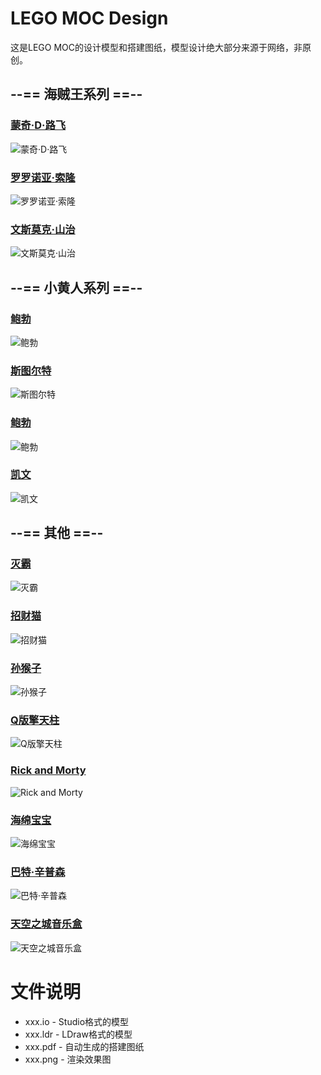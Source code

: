 # LEGO MOC Design

这是LEGO MOC的设计模型和搭建图纸，模型设计绝大部分来源于网络，非原创。

## --== 海贼王系列 ==--

### [蒙奇·D·路飞](https://gitee.com/liaoxuefeng/lego-moc-design/tree/master/monkey-d-luffy-cube)

![蒙奇·D·路飞](https://gitee.com/liaoxuefeng/lego-moc-design/raw/master/monkey-d-luffy-cube/money-d-luffy-cube.png "蒙奇·D·路飞")

### [罗罗诺亚·索隆](https://gitee.com/liaoxuefeng/lego-moc-design/tree/master/roronoa-zoro-cube)

![罗罗诺亚·索隆](https://gitee.com/liaoxuefeng/lego-moc-design/raw/master/roronoa-zoro-cube/roronoa-zoro-cube.png "罗罗诺亚·索隆")

### [文斯莫克·山治](https://gitee.com/liaoxuefeng/lego-moc-design/tree/master/vinsmoke-sanji-cube)

![文斯莫克·山治](https://gitee.com/liaoxuefeng/lego-moc-design/raw/master/vinsmoke-sanji-cube/vinsmoke-sanji-cube.png "文斯莫克·山治")

## --== 小黄人系列 ==--

### [鲍勃](https://gitee.com/liaoxuefeng/lego-moc-design/tree/master/yellow-bob-cube)

![鲍勃](https://gitee.com/liaoxuefeng/lego-moc-design/raw/master/yellow-bob-cube/yellow-bob-cube.png "鲍勃")

### [斯图尔特](https://gitee.com/liaoxuefeng/lego-moc-design/tree/master/yellow-stuart-cube)

![斯图尔特](https://gitee.com/liaoxuefeng/lego-moc-design/raw/master/yellow-stuart-cube/yellow-stuart-cube.png "斯图尔特")

### [鲍勃](https://gitee.com/liaoxuefeng/lego-moc-design/tree/master/yellow-bob)

![鲍勃](https://gitee.com/liaoxuefeng/lego-moc-design/raw/master/yellow-bob/yellow-bob.png "鲍勃")

### [凯文](https://gitee.com/liaoxuefeng/lego-moc-design/tree/master/yellow-kevin)

![凯文](https://gitee.com/liaoxuefeng/lego-moc-design/raw/master/yellow-kevin/yellow-kevin.png "凯文")

## --== 其他 ==--

### [灭霸](https://gitee.com/liaoxuefeng/lego-moc-design/tree/master/thanos-cube)

![灭霸](https://gitee.com/liaoxuefeng/lego-moc-design/raw/master/thanos-cube/thanos.png "灭霸")

### [招财猫](https://gitee.com/liaoxuefeng/lego-moc-design/tree/master/lucky-cat)

![招财猫](https://gitee.com/liaoxuefeng/lego-moc-design/raw/master/lucky-cat/lucky-cat.png "招财猫")

### [孙猴子](https://gitee.com/liaoxuefeng/lego-moc-design/tree/master/the-money-king)

![孙猴子](https://gitee.com/liaoxuefeng/lego-moc-design/raw/master/the-money-king/the-money-king.png "孙猴子")

### [Q版擎天柱](https://gitee.com/liaoxuefeng/lego-moc-design/tree/master/optimus-prime)

![Q版擎天柱](https://gitee.com/liaoxuefeng/lego-moc-design/raw/master/optimus-prime/optimus-prime.png "Q版擎天柱")

### [Rick and Morty](https://gitee.com/liaoxuefeng/lego-moc-design/tree/master/rick-and-morty)

![Rick and Morty](https://gitee.com/liaoxuefeng/lego-moc-design/raw/master/rick-and-morty/rick-and-morty.png "Rick and Morty")

### [海绵宝宝](https://gitee.com/liaoxuefeng/lego-moc-design/tree/master/spongebob-cube)

![海绵宝宝](https://gitee.com/liaoxuefeng/lego-moc-design/raw/master/spongebob-cube/spongebob.png "海绵宝宝")

### [巴特·辛普森](https://gitee.com/liaoxuefeng/lego-moc-design/tree/master/bart-simpson-cube)

![巴特·辛普森](https://gitee.com/liaoxuefeng/lego-moc-design/raw/master/bart-simpson-cube/bart-simpson.png "巴特·辛普森")

### [天空之城音乐盒](https://gitee.com/liaoxuefeng/lego-moc-design/tree/master/castle-in-the-sky-music-box)

![天空之城音乐盒](https://gitee.com/liaoxuefeng/lego-moc-design/raw/master/castle-in-the-sky-music-box/castle-in-the-sky-music-box.jpg "天空之城音乐盒")

# 文件说明

- xxx.io - Studio格式的模型
- xxx.ldr - LDraw格式的模型
- xxx.pdf - 自动生成的搭建图纸
- xxx.png - 渲染效果图
